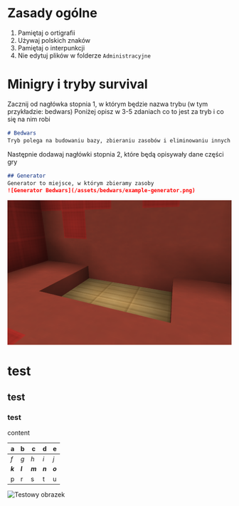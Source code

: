 # Zasady ogólne
1. Pamiętaj o ortigrafii
2. Używaj polskich znaków
3. Pamiętaj o interpunkcji
4. Nie edytuj plików w folderze `Administracyjne`

# Minigry i tryby survival
Zacznij od nagłówka stopnia 1, w którym będzie nazwa trybu (w tym przykładzie: bedwars)
Poniżej opisz w 3-5 zdaniach co to jest za tryb i co się na nim robi
```md
# Bedwars
Tryb polega na budowaniu bazy, zbieraniu zasobów i eliminowaniu innych graczy
```
Następnie dodawaj nagłówki stopnia 2, które będą opisywały dane części gry 

```md
## Generator 
Generator to miejsce, w którym zbieramy zasoby
![Generator Bedwars](/assets/bedwars/example-generator.png)
```

![Generator Bedwars](/assets/bedwars/example-generator.png)


# test
## test
### test
content

| **a**   | **b**   | **c**   | **d**   | **e**   |
|---------|---------|---------|---------|---------|
| _f_     | _g_     | _h_     | _i_     | _j_     |
| **_k_** | **_l_** | **_m_** | **_n_** | **_o_** |
| p       | r       | s       | t       | u       |

![Testowy obrazek](https://http.cat/200)